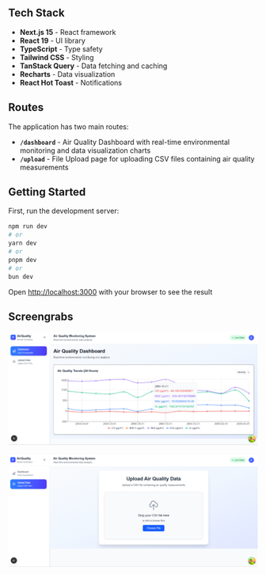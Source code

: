 ## Tech Stack

- **Next.js 15** - React framework
- **React 19** - UI library
- **TypeScript** - Type safety
- **Tailwind CSS** - Styling
- **TanStack Query** - Data fetching and caching
- **Recharts** - Data visualization
- **React Hot Toast** - Notifications

## Routes

The application has two main routes:

- **`/dashboard`** - Air Quality Dashboard with real-time environmental monitoring and data visualization charts
- **`/upload`** - File Upload page for uploading CSV files containing air quality measurements

## Getting Started

First, run the development server:

```bash
npm run dev
# or
yarn dev
# or
pnpm dev
# or
bun dev
```

Open [http://localhost:3000](http://localhost:3000) with your browser to see the result

## Screengrabs

![1758059106609](image/README/1758059106609.png)


![1758059146621](image/README/1758059146621.png)
